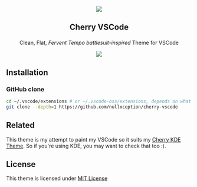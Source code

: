 <p align="center"><img src="https://raw.githubusercontent.com/nullxception/cherry-vscode/main/assets/cherry.png"/></p>
<h2><p align="center">Cherry VSCode</p></h2>
<p align="center">Clean, Flat, <i>Fervent Tempo battlesuit-inspired</i> Theme for VSCode</p>
<p align="center"><img src="https://raw.githubusercontent.com/nullxception/cherry-vscode/main/assets/preview-full.png"/></p>
</center>

## Installation
### GitHub clone
```bash
cd ~/.vscode/extensions # or ~/.vscode-oss/extensions, depends on what version are you using right now
git clone --depth=1 https://github.com/nullxception/cherry-vscode
```

## Related
This theme is my attempt to paint my VSCode so it suits my [Cherry KDE Theme](https://github.com/nullxception/cherry-kde-theme). So if you're using KDE, you may want to check that too :).

## License
This theme is licensed under [MIT License](LICENSE)
